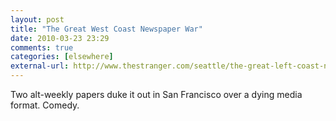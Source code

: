 ```yaml
---
layout: post  
title: "The Great West Coast Newspaper War"  
date: 2010-03-23 23:29  
comments: true  
categories: [elsewhere]
external-url: http://www.thestranger.com/seattle/the-great-left-coast-newspaper-war/Content?oid=3626956  
---
```


Two alt-weekly papers duke it out in San Francisco over a dying media format. Comedy.
